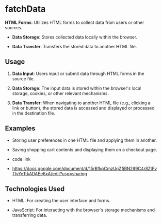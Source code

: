 # fatchData

**HTML Forms**: Utilizes HTML forms to collect data from users or other sources.

- **Data Storage**: Stores collected data locally within the browser.

- **Data Transfer**: Transfers the stored data to another HTML file.
## Usage

1. **Data Input**: Users input or submit data through HTML forms in the source file.

2. **Data Storage**: The input data is stored within the browser's local storage, cookies, or other relevant mechanisms.

3. **Data Transfer**: When navigating to another HTML file (e.g., clicking a link or button), the stored data is accessed and displayed or processed in the destination file.
## Examples

- Storing user preferences in one HTML file and applying them in another.

- Saving shopping cart contents and displaying them on a checkout page.
- code link
- https://docs.google.com/document/d/15rBfkqCmzUqZfjBN289C4r8ZtFvTlvYeTtkADAEe6xA/edit?usp=sharing

## Technologies Used

- HTML: For creating the user interface and forms.

- JavaScript: For interacting with the browser's storage mechanisms and transferring data.



